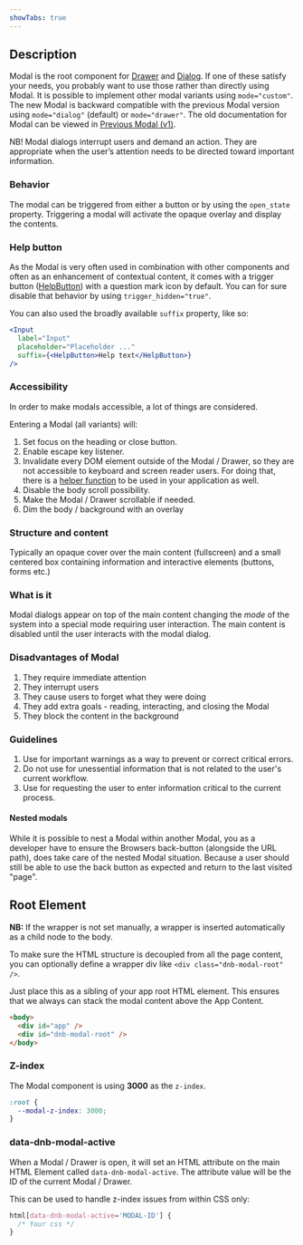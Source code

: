 ```yaml
---
showTabs: true
---
```


## Description

Modal is the root component for [Drawer](/uilib/components/drawer) and [Dialog](/uilib/components/dialog). If one of these satisfy your needs, you probably want to use those rather than directly using Modal. It is possible to implement other modal variants using `mode="custom"`. The new Modal is backward compatible with the previous Modal version using `mode="dialog"` (default) or `mode="drawer"`. The old documentation for Modal can be viewed in [Previous Modal (v1)](/uilib/components/modal/modal-v1).

NB! Modal dialogs interrupt users and demand an action. They are appropriate when the user’s attention needs to be directed toward important information.

### Behavior

The modal can be triggered from either a button or by using the `open_state` property. Triggering a modal will activate the opaque overlay and display the contents.

### Help button

As the Modal is very often used in combination with other components and often as an enhancement of contextual content, it comes with a trigger button ([HelpButton](/uilib/components/help-button)) with a question mark icon by default. You can for sure disable that behavior by using `trigger_hidden="true"`.

You can also used the broadly available `suffix` property, like so:

```jsx
<Input
  label="Input"
  placeholder="Placeholder ..."
  suffix={<HelpButton>Help text</HelpButton>}
/>
```

### Accessibility

In order to make modals accessible, a lot of things are considered.

Entering a Modal (all variants) will:

1. Set focus on the heading or close button.
2. Enable escape key listener.
3. Invalidate every DOM element outside of the Modal / Drawer, so they are not accessible to keyboard and screen reader users. For doing that, there is a [helper function](/uilib/helpers/functions#interactioninvalidation-example) to be used in your application as well.
4. Disable the body scroll possibility.
5. Make the Modal / Drawer scrollable if needed.
6. Dim the body / background with an overlay

### Structure and content

Typically an opaque cover over the main content (fullscreen) and a small centered box containing information and interactive elements (buttons, forms etc.)

### What is it

Modal dialogs appear on top of the main content changing the _mode_ of the system into a special mode requiring user interaction. The main content is disabled until the user interacts with the modal dialog.

### Disadvantages of Modal

1.  They require immediate attention
1.  They interrupt users
1.  They cause users to forget what they were doing
1.  They add extra goals - reading, interacting, and closing the Modal
1.  They block the content in the background

### Guidelines

1.  Use for important warnings as a way to prevent or correct critical errors.
1.  Do not use for unessential information that is not related to the user's current workflow.
1.  Use for requesting the user to enter information critical to the current process.

#### Nested modals

While it is possible to nest a Modal within another Modal, you as a developer have to ensure the Browsers back-button (alongside the URL path), does take care of the nested Modal situation. Because a user should still be able to use the back button as expected and return to the last visited "page".

## Root Element

**NB:** If the wrapper is not set manually, a wrapper is inserted automatically as a child node to the body.

To make sure the HTML structure is decoupled from all the page content, you can optionally define a wrapper div like `<div class="dnb-modal-root" />`.

Just place this as a sibling of your app root HTML element. This ensures that we always can stack the modal content above the App Content.

```html
<body>
  <div id="app" />
  <div id="dnb-modal-root" />
</body>
```

### Z-index

The Modal component is using **3000** as the `z-index`.

```css
:root {
  --modal-z-index: 3000;
}
```

### data-dnb-modal-active

When a Modal / Drawer is open, it will set an HTML attribute on the main HTML Element called `data-dnb-modal-active`. The attribute value will be the ID of the current Modal / Drawer.

This can be used to handle z-index issues from within CSS only:

```css
html[data-dnb-modal-active='MODAL-ID'] {
  /* Your css */
}
```
